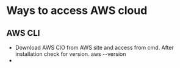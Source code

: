 # Ways to access AWS cloud
## AWS CLI
  - Download AWS ClO from AWS site and access from cmd. After installation check for version. aws --version
  - 
